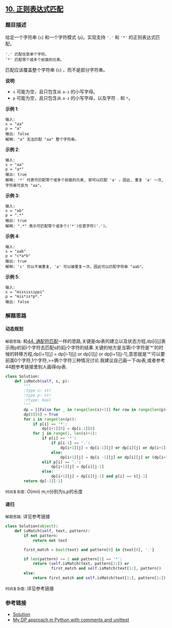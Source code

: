 ## [10. 正则表达式匹配](https://leetcode-cn.com/problems/regular-expression-matching/description/)

### 题目描述

给定一个字符串 (`s`) 和一个字符模式 (`p`)。实现支持 `'.'` 和 `'*'` 的正则表达式匹配。
```
'.' 匹配任意单个字符。
'*' 匹配零个或多个前面的元素。
```
匹配应该覆盖整个字符串 (`s`) ，而不是部分字符串。

**说明**:

* `s` 可能为空，且只包含从 `a-z` 的小写字母。
* `p` 可能为空，且只包含从 `a-z` 的小写字母，以及字符 `.` 和 `*`。

**示例 1**:
```
输入:
s = "aa"
p = "a"
输出: false
解释: "a" 无法匹配 "aa" 整个字符串。
```
**示例 2**:
```
输入:
s = "aa"
p = "a*"
输出: true
解释: '*' 代表可匹配零个或多个前面的元素, 即可以匹配 'a' 。因此, 重复 'a' 一次, 字符串可变为 "aa"。
```
**示例 3**:
```
输入:
s = "ab"
p = ".*"
输出: true
解释: ".*" 表示可匹配零个或多个('*')任意字符('.')。
```
**示例 4**:
```
输入:
s = "aab"
p = "c*a*b"
输出: true
解释: 'c' 可以不被重复, 'a' 可以被重复一次。因此可以匹配字符串 "aab"。
```
**示例 5**:
```
输入:
s = "mississippi"
p = "mis*is*p*."
输出: false
```

### 解题思路

#### 动态规划

`解题思路`:  和[44. 通配符匹配](./44.%20通配符匹配.md)一样的思路,关键是dp表的建立以及状态方程,dp[i][j]表示用p的前i个字符去匹配s的前j个字符的结果.关键的地方是当第i个字符是'\*'的时候的转移方程,dp[i+1][j] = dp[i-1][j] or dp[i][j] or dp[i+1][j-1],意思就是'\*'可以要前面0个字符,1个字符,>=俩个字符三种情况讨论.我建议自己画一下dp表,或者参考44题参考链接里别人画得dp表.

```python
class Solution:
    def isMatch(self, s, p):
        """
        :type s: str
        :type p: str
        :rtype: bool 
        """
        dp = [[False for _ in range(len(s)+1)] for row in range(len(p)+1)]
        dp[0][0] = True
        for i in range(len(p)):
            if p[i] == '*':
                dp[i+1][0] = dp[i-1][0]
            for j in range(1, len(s)+1):
                if p[i] == '*':
                    if p[i-1] == '.':
                        dp[i+1][j] = dp[i-1][j] or dp[i][j] or dp[i+1][j-1]
                    else:
                        dp[i+1][j] = dp[i -1][j] or dp[i][j] or (dp[i+1][j-1] and p[i-1] == s[j-1])
                elif p[i] == '.':
                    dp[i+1][j] = dp[i][j-1]
                else:
                    dp[i+1][j] = dp[i][j-1] and p[i] == s[j-1]
        return dp[-1][-1]
```

`时间复杂度`: $O(mn)$ m,n分别为s,p的长度

#### 递归

`解题思路`:  详见参考链接

```python
class Solution(object):
    def isMatch(self, text, pattern):
        if not pattern:
            return not text

        first_match = bool(text) and pattern[0] in {text[0], '.'}

        if len(pattern) >= 2 and pattern[1] == '*':
            return (self.isMatch(text, pattern[2:]) or
                    first_match and self.isMatch(text[1:], pattern))
        else:
            return first_match and self.isMatch(text[1:], pattern[1:])
```

`时间复杂度`: 详见参考链接

### 参考链接

* [Solution](https://leetcode.com/problems/regular-expression-matching/solution/) 
* [My DP approach in Python with comments and unittest](https://leetcode.com/problems/regular-expression-matching/discuss/5723/My-DP-approach-in-Python-with-comments-and-unittest) 